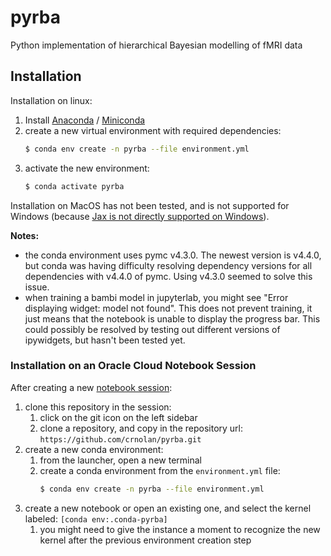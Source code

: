 # pyrba
Python implementation of hierarchical Bayesian modelling of fMRI data

## Installation

Installation on linux:

1. Install [Anaconda](https://docs.anaconda.com/anaconda/install/index.html) / [Miniconda](https://docs.conda.io/en/latest/miniconda.html)
1. create a new virtual environment with required dependencies:
    ```bash
    $ conda env create -n pyrba --file environment.yml
    ```
1. activate the new environment:
    ```bash
    $ conda activate pyrba
    ```

Installation on MacOS has not been tested, and is not supported for Windows (because [Jax is not directly supported on Windows](https://www.pymc.io/projects/docs/en/latest/installation.html)).

**Notes:**
* the conda environment uses pymc v4.3.0. The newest version is v4.4.0, but conda was having difficulty resolving dependency versions for all dependencies with v4.4.0 of pymc. Using v4.3.0 seemed to solve this issue.
* when training a bambi model in jupyterlab, you might see "Error displaying widget: model not found". This does not prevent training, it just means that the notebook is unable to display the progress bar. This could possibly be resolved by testing out different versions of ipywidgets, but hasn't been tested yet.


### Installation on an Oracle Cloud Notebook Session

After creating a new [notebook session](https://docs.oracle.com/en-us/iaas/data-science/using/manage-notebook-sessions.htm#create-notebooks):

1. clone this repository in the session:
    1. click on the git icon on the left sidebar
    1. clone a repository, and copy in the repository url: `https://github.com/crnolan/pyrba.git`
1. create a new conda environment:
    1. from the launcher, open a new terminal
    1. create a conda environment from the `environment.yml` file:
        ```bash
        $ conda env create -n pyrba --file environment.yml
        ```
1. create a new notebook or open an existing one, and select the kernel labeled: `[conda env:.conda-pyrba]`
    1. you might need to give the instance a moment to recognize the new kernel after the previous environment creation step

